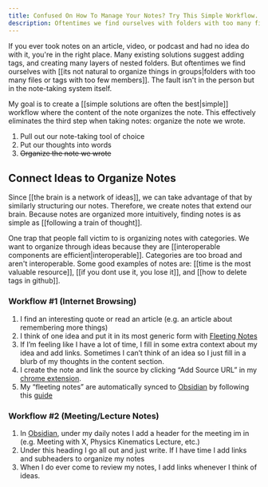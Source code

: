 ```yaml
---
title: Confused On How To Manage Your Notes? Try This Simple Workflow.
description: Oftentimes we find ourselves with folders with too many files or tags with too few members. The fault isn't in the person but in the note-taking system itself.
---
```

If you ever took notes on an article, video, or podcast and had no idea do with it, you're in the right place. Many existing solutions suggest adding tags, and creating many layers of nested folders. But oftentimes we find ourselves with [[its not natural to organize things in groups|folders with too many files or tags with too few members]]. The fault isn't in the person but in the note-taking system itself.


My goal is to create a [[simple solutions are often the best|simple]] workflow where the content of the note organizes the note. This effectively eliminates the third step when taking notes: organize the note we wrote. 

1. Pull out our note-taking tool of choice
2. Put our thoughts into words
3. <strike>Organize the note we wrote</strike>

## Connect Ideas to Organize Notes
Since [[the brain is a network of ideas]], we can take advantage of that by similarly structuring our notes. Therefore, we create notes that extend our brain. Because notes are organized more intuitively, finding notes is as simple as [[following a train of thought]].

One trap that people fall victim to is organizing notes with categories. We want to organize through ideas because they are [[interoperable components are efficient|interoperable]]. Categories are too broad and aren't interoperable. Some good examples of notes are: [[time is the most valuable resource]], [[if you dont use it, you lose it]], and [[how to delete tags in github]].

### Workflow #1 (Internet Browsing)
1. I find an interesting quote or read an article (e.g. an article about remembering more things)
2. I think of one idea and put it in its most generic form with [Fleeting Notes](/)
3. If I’m feeling like I have a lot of time, I fill in some extra context about my idea and add links. Sometimes I can’t think of an idea so I just fill in a blurb of my thoughts in the content section.
4. I create the note and link the source by clicking “Add Source URL” in my [chrome extension](https://chrome.google.com/webstore/detail/fleeting-notes/gcplhmogdjioeaenmehmapbdonklmdnc).
5. My “fleeting notes” are automatically synced to [Obsidian](https://obsidian.md/) by following this [guide](https://www.thinkwong.com/how-to-sync-obsidian-with-fleeting-notes/)

### Workflow #2 (Meeting/Lecture Notes)
1. In [Obsidian](https://obsidian.md/), under my daily notes I add a header for the meeting im in (e.g. Meeting with X, Physics Kinematics Lecture, etc.)
2. Under this heading I go all out and just write. If I have time I add links and subheaders to organize my notes
3. When I do ever come to review my notes, I add links whenever I think of ideas.
